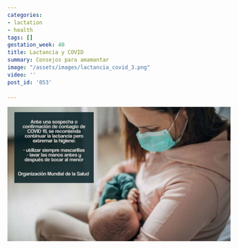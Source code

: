 ```yaml
---
categories:
- lactation
- health
tags: []
gestation_week: 40
title: Lactancia y COVID
summary: Consejos para amamantar
image: "/assets/images/lactancia_covid_3.png"
video: ''
post_id: '053'

---
```

![](/assets/images/lactancia_covid_3.png)